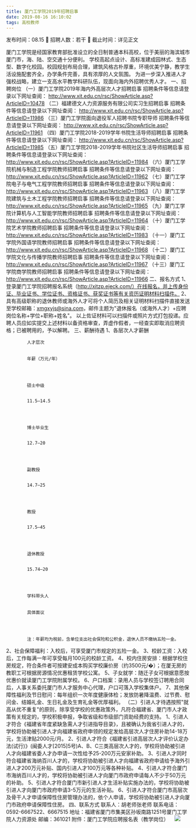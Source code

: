 ```yaml
---
title: 厦门工学院2019年招聘启事
date: 2019-08-16 16:10:02
tags: 高校教师
---
```

发布时间：08.15   🌟   招聘人数：若干   🌈   截止时间：详见正文
<!-- more -->
厦门工学院是经国家教育部批准设立的全日制普通本科高校，位于美丽的海滨城市厦门市，海、陆、空交通十分便利。
学校高起点设计、高标准建成园林式、生态型、数字化校园。校园规划布局合理，建筑风格古朴厚重，环境优美宁静，教学生活设施配套齐全，办学条件完善，具有浓厚的人文氛围。
为进一步深入推进人才强校战略，建立一支高水平教学科研队伍，现面向海内外招聘优秀人才。
一、招聘岗位
（一）厦门工学院2019年海内外高层次人才招聘启事
招聘条件等信息请登录以下网址查阅：
http://www.xit.edu.cn/rsc/ShowArticle.asp?ArticleID=10478
（二）福建德文人力资源服务有限公司实习生招聘启事
招聘条件等信息请登录以下网址查阅：
http://www.xit.edu.cn/rsc/ShowArticle.asp?ArticleID=11986
（三）厦门工学院面向退役军人招聘书院专职导师
招聘条件等信息请登录以下网址查阅：
http://www.xit.edu.cn/rsc/ShowArticle.asp?ArticleID=11961
（四）厦门工学院2018-2019学年书院生活导师招聘启事
招聘条件等信息请登录以下网址查阅：
http://www.xit.edu.cn/rsc/ShowArticle.asp?ArticleID=11985
（五）厦门工学院2018-2019学年书院社区生活导师招聘启事
招聘条件等信息请登录以下网址查阅：
http://www.xit.edu.cn/rsc/ShowArticle.asp?ArticleID=11984
（六）厦门工学院机械与制造工程学院教师招聘启事
招聘条件等信息请登录以下网址查阅：
http://www.xit.edu.cn/rsc/ShowArticle.asp?ArticleID=11962
（七）厦门工学院电子与电气工程学院教师招聘启事
招聘条件等信息请登录以下网址查阅：
http://www.xit.edu.cn/rsc/ShowArticle.asp?ArticleID=11963
（八）厦门工学院建筑与土木工程学院教师招聘启事
招聘条件等信息请登录以下网址查阅：
http://www.xit.edu.cn/rsc/ShowArticle.asp?ArticleID=11965
（九）厦门工学院计算机与人工智能学院教师招聘启事
招聘条件等信息请登录以下网址查阅：
http://www.xit.edu.cn/rsc/ShowArticle.asp?ArticleID=11964
（十）厦门工学院艺术学院教师招聘启事
招聘条件等信息请登录以下网址查阅：
http://www.xit.edu.cn/rsc/ShowArticle.asp?ArticleID=11983
（十一）厦门工学院外国语学院教师招聘启事
招聘条件等信息请登录以下网址查阅：
http://www.xit.edu.cn/rsc/ShowArticle.asp?ArticleID=11968
（十二）厦门工学院文化与传播学院教师招聘启事
招聘条件等信息请登录以下网址查阅：
http://www.xit.edu.cn/rsc/ShowArticle.asp?ArticleID=11967
（十三）厦门工学院商学院教师招聘启事
招聘条件等信息请登录以下网址查阅：
http://www.xit.edu.cn/rsc/ShowArticle.asp?ArticleID=11966
二、报名方式
1、登录厦门工学院招聘报名系统（http://xitzp.ejeck.com/）在线报名，并上传身份证、毕业证书、学位证书、资格证书、获奖证书等有关资历证明材料扫描件。
2、具有高级职称的退休教师或海外人才可将个人简历及相关证明材料扫描件直接发送至学校邮箱：xmgxyjs@sina.com，邮件主题为"退休报名（或海外人才）+应聘岗位名称+学位+职称+姓名"。
以上佐证材料可以扫描件或照片方式打包投递。应聘人员应如实提交上述材料以备资格审查，弄虚作假者，一经查实即取消应聘资格；已被聘用的，予以解聘。
三、薪酬待遇
1、各层次人才薪酬

    
        
            
            人才层次
            
            
            年薪（万元/年）
            
        
        
            
            硕士中级
            
            
            11.5—14.5
            
        
        
            
            博士毕业生
            
            
            12.7—20
            
        
        
            
            副教授
            
            
            14.7—25
            
        
        
            
            教授
            
            
            17.5—45
            
        
        
            
            退休教授
            
            
            15.74—20
            
        
        
            
            学科带头人
            
            
            具体面议
            
        
        
            
            注：年薪均为税前，含单位支出社会保险和公积金，退休人员不缴纳五险一金。
            
        
    

2、社会保障福利：入校后，可享受厦门市规定的五险一金。
3、校龄工资：入校后，工作每满一年可享受每月100元的校龄工资。
4、校内住房安排：根据学校住房规定，符合条件者可按建安成本购买学校廉价房（约3500元/�）；在厦无房的教职工可根据房源情况优惠租赁学校公寓。
5、子女就学：随迁子女可根据意愿按优惠价就读厦门工学院附属学校。
6、户口档案：录用人员与学校签订聘用合同后，人事关系委托厦门市人才服务中心代理，户口可落入学校集体户。
7、其他保障性福利及节日慰问：每年组织一次年度健康体检；发放防暑降温费、过节费、慰问金、结婚礼金、生日礼金及生育礼金等优厚福利。
（二）引进人才待遇按照"就高从优不重复"的原则，除享受学校的优惠政策外，凡符合福建省、厦门市人才政策有关规定的，学校积极申报，争取省级和市级部门资助经费的支持。
1、引进人才符合《福建省年度紧缺急需人才引进指导目录》，且被确认为我省引进人才的，学校将协助被引进人才向福建省政府申领的规定发给高层次人才住房补助14-18万元，生活津贴2000元/月。
2、引进人才符合《福建省引进高层次人才评价认定办法(试行)》(闽委人才[2015]5号)A、B、C三类高层次人才的，学校将协助被引进人才向福建省委人才办申请一次性给予25-200万元安家补助。
3、引进人才同时符合福建省海纳百川人才的，学校将协助被引进人才向福建省政府申请给予海外引进人才200万元补贴、国内引进人才100万元等各种补贴。
4、引进人才符合厦门市海纳百川人才的，学校将协助被引进人才向厦门市政府申请每人不少于50万元的补助。
5、引进人才符合厦门市新引进人才生活补贴实施办法的，学校将协助被引进人才向厦门市政府申请3-5万元的生活补贴。
6、引进人才符合厦门市高层次及骨干人才申请保障性住房管理办法的，依个人申请，学校将协助被引进人才向厦门市政府申请保障性住房。
四、联系方式
联系人：胡老师张老师
联系电话：0592-6667522、6667515
地址：福建省厦门市集美区孙坂南路1251号厦门工学院人力资源处
邮编：361021
附件：厦门工学院应聘报名表（教学岗位）
 
 ![](https://cdn.weiweiblog.cn/20181015134814.png)
